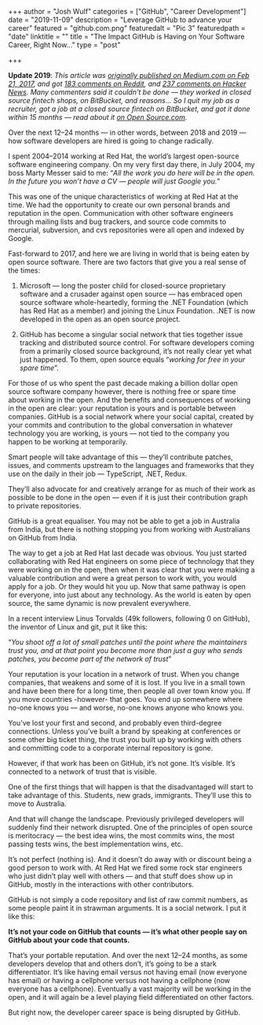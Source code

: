 +++
author = "Josh Wulf"
categories = ["GitHub", "Career Development"]
date = "2019-11-09"
description = "Leverage GitHub to advance your career"
featured = "github.com.png"
featuredalt = "Pic 3"
featuredpath = "date"
linktitle = ""
title = "The Impact GitHub is Having on Your Software Career, Right Now…"
type = "post"

+++

**Update 2019**: *This article was [originally published on Medium.com on Feb 21, 2017](https://medium.com/@sitapati/the-impact-github-is-having-on-your-software-career-right-now-6ce536ec0b50), and got [183 comments on Reddit](https://www.reddit.com/r/programming/comments/5vif4n/the_impact_github_is_having_on_your_software/), and [237 comments on Hacker News](https://news.ycombinator.com/item?id=13705055). Many commenters said it couldn’t be done — they worked in closed source fintech shops, on BitBucket, and reasons... So I quit my job as a recruiter, got a job at a closed source fintech on BitBucket, and got it done within 15 months — read about it [on Open Source.com](https://opensource.com/article/19/5/how-get-job-doing-open-source).*

Over the next 12–24 months — in other words, between 2018 and 2019 — how software developers are hired is going to change radically.

I spent 2004–2014 working at Red Hat, the world’s largest open-source software engineering company. On my very first day there, in July 2004, my boss Marty Messer said to me: “*All the work you do here will be in the open. In the future you won’t have a CV — people will just Google you.*”

This was one of the unique characteristics of working at Red Hat at the time. We had the opportunity to create our own personal brands and reputation in the open. Communication with other software engineers through mailing lists and bug trackers, and source code commits to mercurial, subversion, and cvs repositories were all open and indexed by Google.

Fast-forward to 2017, and here we are living in world that is being eaten by open source software.
There are two factors that give you a real sense of the times:

1. Microsoft — long the poster child for closed-source proprietary software and a crusader against open source — has embraced open source software whole-heartedly, forming the .NET Foundation (which has Red Hat as a member) and joining the Linux Foundation. .NET is now developed in the open as an open source project.

2. GitHub has become a singular social network that ties together issue tracking and distributed source control.
For software developers coming from a primarily closed source background, it’s not really clear yet what just happened. To them, open source equals “*working for free in your spare time*”.

For those of us who spent the past decade making a billion dollar open source software company however, there is nothing free or spare time about working in the open. And the benefits and consequences of working in the open are clear: your reputation is yours and is portable between companies. GitHub is a social network where your social capital, created by your commits and contribution to the global conversation in whatever technology you are working, is yours — not tied to the company you happen to be working at temporarily.

Smart people will take advantage of this — they’ll contribute patches, issues, and comments upstream to the languages and frameworks that they use on the daily in their job — TypeScript, .NET, Redux.

They’ll also advocate for and creatively arrange for as much of their work as possible to be done in the open — even if it is just their contribution graph to private repositories.

GitHub is a great equaliser. You may not be able to get a job in Australia from India, but there is nothing stopping you from working with Australians on GitHub from India.

The way to get a job at Red Hat last decade was obvious. You just started collaborating with Red Hat engineers on some piece of technology that they were working on in the open, then when it was clear that you were making a valuable contribution and were a great person to work with, you would apply for a job. Or they would hit you up.
Now that same pathway is open for everyone, into just about any technology. As the world is eaten by open source, the same dynamic is now prevalent everywhere.

In a recent interview Linus Torvalds (49k followers, following 0 on GitHub), the inventor of Linux and git, put it like this:

“*You shoot off a lot of small patches until the point where the maintainers trust you, and at that point you become more than just a guy who sends patches, you become part of the network of trust*”

Your reputation is your location in a network of trust. When you change companies, that weakens and some of it is lost. If you live in a small town and have been there for a long time, then people all over town know you. If you move countries -however- that goes. You end up somewhere where no-one knows you — and worse, no-one knows anyone who knows you.

You’ve lost your first and second, and probably even third-degree connections. Unless you’ve built a brand by speaking at conferences or some other big ticket thing, the trust you built up by working with others and committing code to a corporate internal repository is gone.

However, if that work has been on GitHub, it’s not gone. It’s visible. It’s connected to a network of trust that is visible.

One of the first things that will happen is that the disadvantaged will start to take advantage of this. Students, new grads, immigrants. They’ll use this to move to Australia.

And that will change the landscape. Previously privileged developers will suddenly find their network disrupted. One of the principles of open source is meritocracy — the best idea wins, the most commits wins, the most passing tests wins, the best implementation wins, etc.

It’s not perfect (nothing is). And it doesn’t do away with or discount being a good person to work with. At Red Hat we fired some rock star engineers who just didn’t play well with others — and that stuff does show up in GitHub, mostly in the interactions with other contributors.

GitHub is not simply a code repository and list of raw commit numbers, as some people paint it in strawman arguments. It is a social network. I put it like this:

**It’s not your code on GitHub that counts — it’s what other people say on GitHub about your code that counts.**

That’s your portable reputation. And over the next 12–24 months, as some developers develop that and others don’t, it’s going to be a stark differentiator. It’s like having email versus not having email (now everyone has email) or having a cellphone versus not having a cellphone (now everyone has a cellphone). Eventually a vast majority will be working in the open, and it will again be a level playing field differentiated on other factors.

But right now, the developer career space is being disrupted by GitHub.